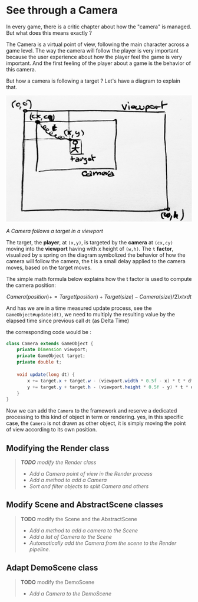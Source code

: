 # See through a Camera

In every game, there is a critic chapter about how the "camera" is managed. But what does this means exactly ?

The Camera is a virtual point of view, following the main character across a game level. The way the camera will follow
the player is very important because the user experience about how the player feel the game is very important. And the
first feeling of the player about a game is the behavior of this camera.

But how a camera is following a target ? Let's have a diagram to explain that.

![figure large](../images/camera.jpg "A Camera in a viewport following a target")

_A Camera follows a target in a viewport_

The target, the **player**, at `(x,y)`, is targeted by the **camera** at `(cx,cy)` moving into the **viewport** having
with x height of `(w,h)`. The `t` **factor**, visualized by s spring on the diagram symbolized the behavior of how the
camera will follow the camera, the t is a small delay applied to the camera moves, based on the target moves.

The simple math formula below explains how the t factor is used to compute the camera position:

```math
Camera(position) += Target(position) + Target(size) - Camera(size)/2) x t x dt
```

And has we are in a time measured update process, see the `GameObject#update(dt)`, we need to multiply the resulting
value by the elapsed time since previous call `dt` (as Delta Time)

the corresponding code would be :

```java
class Camera extends GameObject {
    private Dimension viewport;
    private GameObject target;
    private double t;

    void update(long dt) {
        x += target.x + target.w - (viewport.width * 0.5f - x) * t * dt;
        y += target.y + target.h - (viewport.height * 0.5f - y) * t * dt;
    }
}
```

Now we can add the `Camera` to the framework and reserve a dedicated processing to this kind of object in term or
rendering. yes, in this specific case, the `Camera` is not drawn as other object, it is simply moving the point of view
according to its own position.

## Modifying the Render class

> _**TODO** modify the Render class_
>
> - _Add a Camera point of view in the Render process_
> - _Add a method to add a Camera_
> - _Sort and filter objects to split Camera and others_

## Modify Scene and AbstractScene classes

> **TODO** modify the Scene and the AbstractScene
>
> - _Add a method to add a camera to the Scene_
> - _Add a list of Camera to the Scene_
> - _Automatically add the Camera from the scene to the Render pipeline._

## Adapt DemoScene class

> **TODO** modify the DemoScene
>
> - _Add a Camera to the DemoScene_
